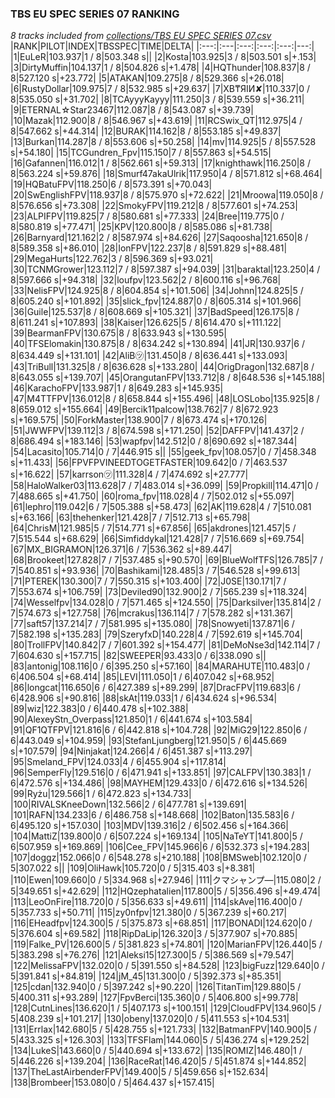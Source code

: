 ### TBS EU SPEC SERIES 07 RANKING
*8 tracks included from [collections/TBS EU SPEC SERIES 07.csv](/collections/TBS%20EU%20SPEC%20SERIES%2007.csv)*
|RANK|PILOT|INDEX|TBSSPEC|TIME|DELTA|
|:---:|:---|:---:|:---:|:---:|---:|
|1|EuLeR|103.937|1 / 8|503.348 s||
|2|Kosta|103.925|3 / 8|503.501 s|+.153|
|3|DirtyMuffin|104.137|1 / 8|504.826 s|+1.478|
|4|HQThunder|108.837|8 / 8|527.120 s|+23.772|
|5|ATAKAN|109.275|8 / 8|529.366 s|+26.018|
|6|RustyDollar|109.975|7 / 8|532.985 s|+29.637|
|7|XB₸ЯIИ✘|110.337|0 / 8|535.050 s|+31.702|
|8|TCAyyyKayyy|111.250|3 / 8|539.559 s|+36.211|
|9|ETERNAL☆Star23467|112.087|8 / 8|543.087 s|+39.739|
|10|Mazak|112.900|8 / 8|546.967 s|+43.619|
|11|RCSwix_QT|112.975|4 / 8|547.662 s|+44.314|
|12|BURAK|114.162|8 / 8|553.185 s|+49.837|
|13|Burkan|114.287|8 / 8|553.606 s|+50.258|
|14|mv|114.925|5 / 8|557.528 s|+54.180|
|15|TCGundren_Fpv|115.150|7 / 8|557.863 s|+54.515|
|16|Gafannen|116.012|1 / 8|562.661 s|+59.313|
|17|knighthawk|116.250|8 / 8|563.224 s|+59.876|
|18|Smurf47akaUlrik|117.950|4 / 8|571.812 s|+68.464|
|19|HQBatuFPV|118.250|6 / 8|573.391 s|+70.043|
|20|SwEnglishFPV|118.937|8 / 8|575.970 s|+72.622|
|21|Mroowa|119.050|8 / 8|576.656 s|+73.308|
|22|SmokyFPV|119.212|8 / 8|577.601 s|+74.253|
|23|ALPIFPV|119.825|7 / 8|580.681 s|+77.333|
|24|Bree|119.775|0 / 8|580.819 s|+77.471|
|25|KPV|120.800|8 / 8|585.086 s|+81.738|
|26|Barnyard|121.162|2 / 8|587.974 s|+84.626|
|27|Saqoosha|121.650|8 / 8|589.358 s|+86.010|
|28|IonFPV|122.237|8 / 8|591.829 s|+88.481|
|29|MegaHurts|122.762|3 / 8|596.369 s|+93.021|
|30|TCNMGrower|123.112|7 / 8|597.387 s|+94.039|
|31|baraktal|123.250|4 / 8|597.666 s|+94.318|
|32|loufpv|123.562|2 / 8|600.116 s|+96.768|
|33|NelisFPV|124.925|8 / 8|604.854 s|+101.506|
|34|Johnn|124.825|5 / 8|605.240 s|+101.892|
|35|slick_fpv|124.887|0 / 8|605.314 s|+101.966|
|36|Guile|125.537|8 / 8|608.669 s|+105.321|
|37|BadSpeed|126.175|8 / 8|611.241 s|+107.893|
|38|Kaiser|126.625|5 / 8|614.470 s|+111.122|
|39|BearmanFPV|130.675|8 / 8|633.943 s|+130.595|
|40|TFSElomakin|130.875|8 / 8|634.242 s|+130.894|
|41|JR|130.937|6 / 8|634.449 s|+131.101|
|42|AliB㋡|131.450|8 / 8|636.441 s|+133.093|
|43|TriBull|131.325|8 / 8|636.628 s|+133.280|
|44|OrigDragon|132.687|8 / 8|643.055 s|+139.707|
|45|OrangutanFPV|133.712|8 / 8|648.536 s|+145.188|
|46|KarachoFPV|133.987|1 / 8|649.283 s|+145.935|
|47|M4TTFPV|136.012|8 / 8|658.844 s|+155.496|
|48|LOSLobo|135.925|8 / 8|659.012 s|+155.664|
|49|Bercik11palcow|138.762|7 / 8|672.923 s|+169.575|
|50|ForkMaster|138.900|7 / 8|673.474 s|+170.126|
|51|JWWFPV|139.112|3 / 8|674.598 s|+171.250|
|52|DAFFPV|141.437|2 / 8|686.494 s|+183.146|
|53|wapfpv|142.512|0 / 8|690.692 s|+187.344|
|54|Lacasito|105.714|0 / 7|446.915 s||
|55|geek_fpv|108.057|0 / 7|458.348 s|+11.433|
|56|FPVFPVINEEDTOGETFASTER|109.642|0 / 7|463.537 s|+16.622|
|57|karrson㋡|111.328|4 / 7|474.692 s|+27.777|
|58|HaloWalker03|113.628|7 / 7|483.014 s|+36.099|
|59|Propkill|114.471|0 / 7|488.665 s|+41.750|
|60|roma_fpv|118.028|4 / 7|502.012 s|+55.097|
|61|lephro|119.042|6 / 7|505.388 s|+58.473|
|62|AK|119.628|4 / 7|510.081 s|+63.166|
|63|thehenker|121.428|7 / 7|512.713 s|+65.798|
|64|ChrisM|121.985|5 / 7|514.771 s|+67.856|
|65|akdrones|121.457|5 / 7|515.544 s|+68.629|
|66|Simfiddykal|121.428|7 / 7|516.669 s|+69.754|
|67|MX_BIGRAMON|126.371|6 / 7|536.362 s|+89.447|
|68|Brookeet|127.828|7 / 7|537.485 s|+90.570|
|69|BlueWolfTFS|126.785|7 / 7|540.851 s|+93.936|
|70|Bashikami|128.485|3 / 7|546.528 s|+99.613|
|71|PTEREK|130.300|7 / 7|550.315 s|+103.400|
|72|J0SE|130.171|7 / 7|553.674 s|+106.759|
|73|Deviled90|132.900|2 / 7|565.239 s|+118.324|
|74|Wesselfpv|134.028|0 / 7|571.465 s|+124.550|
|75|Darksilver|135.814|2 / 7|574.673 s|+127.758|
|76|mcrakus|136.114|7 / 7|578.282 s|+131.367|
|77|saft57|137.214|7 / 7|581.995 s|+135.080|
|78|Snowyeti|137.871|6 / 7|582.198 s|+135.283|
|79|SzeryfxD|140.228|4 / 7|592.619 s|+145.704|
|80|TrollFPV|140.842|7 / 7|601.392 s|+154.477|
|81|DeMoNse3d|142.114|7 / 7|604.630 s|+157.715|
|82|SWEEPER|93.433|0 / 6|338.090 s||
|83|antonig|108.116|0 / 6|395.250 s|+57.160|
|84|MARAHUTE|110.483|0 / 6|406.504 s|+68.414|
|85|LEVI|111.050|1 / 6|407.042 s|+68.952|
|86|longcat|116.650|6 / 6|427.389 s|+89.299|
|87|DracFPV|119.683|6 / 6|428.906 s|+90.816|
|88|skAt|119.033|1 / 6|434.624 s|+96.534|
|89|wiz|122.383|0 / 6|440.478 s|+102.388|
|90|AlexeyStn_Overpass|121.850|1 / 6|441.674 s|+103.584|
|91|QF1QTFPV|121.816|6 / 6|442.818 s|+104.728|
|92|MiG29|122.850|6 / 6|443.049 s|+104.959|
|93|StefanLjungberg|121.950|5 / 6|445.669 s|+107.579|
|94|Ninjakat|124.266|4 / 6|451.387 s|+113.297|
|95|Smeland_FPV|124.033|4 / 6|455.904 s|+117.814|
|96|SemperFly|129.516|0 / 6|471.941 s|+133.851|
|97|CALFPV|130.383|1 / 6|472.576 s|+134.486|
|98|MAYHEM|129.433|0 / 6|472.616 s|+134.526|
|99|Ryżu|129.566|1 / 6|472.823 s|+134.733|
|100|RIVALSKneeDown|132.566|2 / 6|477.781 s|+139.691|
|101|RAFN|134.233|6 / 6|486.758 s|+148.668|
|102|Baton|135.583|6 / 6|495.120 s|+157.030|
|103|MDV|139.316|2 / 6|502.456 s|+164.366|
|104|MattiZ|139.800|0 / 6|507.224 s|+169.134|
|105|NaTeYT|141.800|5 / 6|507.959 s|+169.869|
|106|Cee_FPV|145.966|6 / 6|532.373 s|+194.283|
|107|doggz|152.066|0 / 6|548.278 s|+210.188|
|108|BMSweb|102.120|0 / 5|307.022 s||
|109|OliHawk|105.720|0 / 5|315.403 s|+8.381|
|110|Ewen|109.660|0 / 5|334.968 s|+27.946|
|111|クマシャンプ―|115.080|2 / 5|349.651 s|+42.629|
|112|HQzephatalien|117.800|5 / 5|356.496 s|+49.474|
|113|LeoOnFire|118.720|0 / 5|356.633 s|+49.611|
|114|skAve|116.400|0 / 5|357.733 s|+50.711|
|115|zy0nfpv|121.380|0 / 5|367.239 s|+60.217|
|116|EHeadfpv|124.300|5 / 5|375.873 s|+68.851|
|117|BONADI|124.620|0 / 5|376.604 s|+69.582|
|118|RipDaLip|126.320|3 / 5|377.907 s|+70.885|
|119|Falke_PV|126.600|5 / 5|381.823 s|+74.801|
|120|MarianFPV|126.440|5 / 5|383.298 s|+76.276|
|121|Aleksi15|127.300|5 / 5|386.569 s|+79.547|
|122|MelissaFPV|132.020|0 / 5|391.550 s|+84.528|
|123|bigFuzz|129.640|0 / 5|391.841 s|+84.819|
|124|jM_45|131.300|0 / 5|392.373 s|+85.351|
|125|cdan|132.940|0 / 5|397.242 s|+90.220|
|126|TitanTim|129.880|5 / 5|400.311 s|+93.289|
|127|FpvBerci|135.360|0 / 5|406.800 s|+99.778|
|128|CutnLines|136.620|1 / 5|407.173 s|+100.151|
|129|CloudFPV|134.960|5 / 5|408.239 s|+101.217|
|130|obeny|137.020|0 / 5|411.553 s|+104.531|
|131|Errlax|142.680|5 / 5|428.755 s|+121.733|
|132|BatmanFPV|140.900|5 / 5|433.325 s|+126.303|
|133|TFSFlam|144.060|5 / 5|436.274 s|+129.252|
|134|LukeS|143.660|0 / 5|440.694 s|+133.672|
|135|ROMIZ|146.480|1 / 5|446.226 s|+139.204|
|136|RaceRat|146.420|5 / 5|451.874 s|+144.852|
|137|TheLastAirbenderFPV|149.400|5 / 5|459.656 s|+152.634|
|138|Brombeer|153.080|0 / 5|464.437 s|+157.415|
